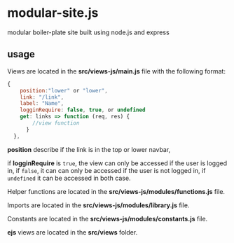 # modular-site.js
modular boiler-plate site built using node.js and express

## usage
Views are located in the __src/views-js/main.js__ file with the following format:

```javascript
{
    position:"lower" or "lower",
    link: "/link",
    label: "Name",
    logginRequire: false, true, or undefined
    get: links => function (req, res) {
        //view function
      }
  },
```

__position__ describe if the link is in the top or lower navbar,

if __logginRequire__ is `true`, the view can only be accessed if the user is logged in, if `false`, it can can only be accessed if the user is not logged in, if `undefined` it can be accessed in both case.

Helper functions are located in the __src/views-js/modules/functions.js__ file.

Imports are located in the __src/views-js/modules/library.js__ file.

Constants are located in the __src/views-js/modules/constants.js__ file.

__ejs__ views are located in the __src/views__ folder.
